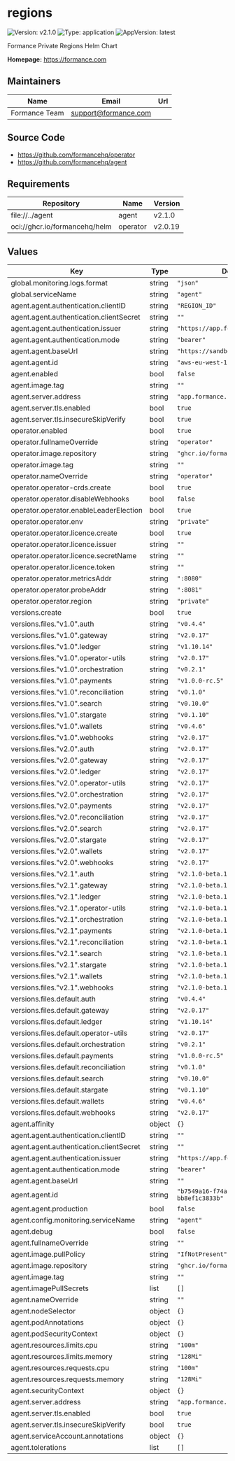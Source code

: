 # regions

![Version: v2.1.0](https://img.shields.io/badge/Version-v2.1.0-informational?style=flat-square) ![Type: application](https://img.shields.io/badge/Type-application-informational?style=flat-square) ![AppVersion: latest](https://img.shields.io/badge/AppVersion-latest-informational?style=flat-square)

Formance Private Regions Helm Chart

**Homepage:** <https://formance.com>

## Maintainers

| Name | Email | Url |
| ---- | ------ | --- |
| Formance Team | <support@formance.com> |  |

## Source Code

* <https://github.com/formancehq/operator>
* <https://github.com/formancehq/agent>

## Requirements

| Repository | Name | Version |
|------------|------|---------|
| file://../agent | agent | v2.1.0 |
| oci://ghcr.io/formancehq/helm | operator | v2.0.19 |

## Values

| Key | Type | Default | Description |
|-----|------|---------|-------------|
| global.monitoring.logs.format | string | `"json"` |  |
| global.serviceName | string | `"agent"` |  |
| agent.agent.authentication.clientID | string | `"REGION_ID"` |  |
| agent.agent.authentication.clientSecret | string | `""` |  |
| agent.agent.authentication.issuer | string | `"https://app.formance.cloud/api"` |  |
| agent.agent.authentication.mode | string | `"bearer"` |  |
| agent.agent.baseUrl | string | `"https://sandbox.formance.cloud"` |  |
| agent.agent.id | string | `"aws-eu-west-1-sandbox"` |  |
| agent.enabled | bool | `false` |  |
| agent.image.tag | string | `""` |  |
| agent.server.address | string | `"app.formance.cloud:443"` |  |
| agent.server.tls.enabled | bool | `true` |  |
| agent.server.tls.insecureSkipVerify | bool | `true` |  |
| operator.enabled | bool | `true` |  |
| operator.fullnameOverride | string | `"operator"` |  |
| operator.image.repository | string | `"ghcr.io/formancehq/operator"` |  |
| operator.image.tag | string | `""` |  |
| operator.nameOverride | string | `"operator"` |  |
| operator.operator-crds.create | bool | `true` |  |
| operator.operator.disableWebhooks | bool | `false` |  |
| operator.operator.enableLeaderElection | bool | `true` |  |
| operator.operator.env | string | `"private"` |  |
| operator.operator.licence.create | bool | `true` |  |
| operator.operator.licence.issuer | string | `""` |  |
| operator.operator.licence.secretName | string | `""` |  |
| operator.operator.licence.token | string | `""` |  |
| operator.operator.metricsAddr | string | `":8080"` |  |
| operator.operator.probeAddr | string | `":8081"` |  |
| operator.operator.region | string | `"private"` |  |
| versions.create | bool | `true` |  |
| versions.files."v1.0".auth | string | `"v0.4.4"` |  |
| versions.files."v1.0".gateway | string | `"v2.0.17"` |  |
| versions.files."v1.0".ledger | string | `"v1.10.14"` |  |
| versions.files."v1.0".operator-utils | string | `"v2.0.17"` |  |
| versions.files."v1.0".orchestration | string | `"v0.2.1"` |  |
| versions.files."v1.0".payments | string | `"v1.0.0-rc.5"` |  |
| versions.files."v1.0".reconciliation | string | `"v0.1.0"` |  |
| versions.files."v1.0".search | string | `"v0.10.0"` |  |
| versions.files."v1.0".stargate | string | `"v0.1.10"` |  |
| versions.files."v1.0".wallets | string | `"v0.4.6"` |  |
| versions.files."v1.0".webhooks | string | `"v2.0.17"` |  |
| versions.files."v2.0".auth | string | `"v2.0.17"` |  |
| versions.files."v2.0".gateway | string | `"v2.0.17"` |  |
| versions.files."v2.0".ledger | string | `"v2.0.17"` |  |
| versions.files."v2.0".operator-utils | string | `"v2.0.17"` |  |
| versions.files."v2.0".orchestration | string | `"v2.0.17"` |  |
| versions.files."v2.0".payments | string | `"v2.0.17"` |  |
| versions.files."v2.0".reconciliation | string | `"v2.0.17"` |  |
| versions.files."v2.0".search | string | `"v2.0.17"` |  |
| versions.files."v2.0".stargate | string | `"v2.0.17"` |  |
| versions.files."v2.0".wallets | string | `"v2.0.17"` |  |
| versions.files."v2.0".webhooks | string | `"v2.0.17"` |  |
| versions.files."v2.1".auth | string | `"v2.1.0-beta.1"` |  |
| versions.files."v2.1".gateway | string | `"v2.1.0-beta.1"` |  |
| versions.files."v2.1".ledger | string | `"v2.1.0-beta.1"` |  |
| versions.files."v2.1".operator-utils | string | `"v2.1.0-beta.1"` |  |
| versions.files."v2.1".orchestration | string | `"v2.1.0-beta.1"` |  |
| versions.files."v2.1".payments | string | `"v2.1.0-beta.1"` |  |
| versions.files."v2.1".reconciliation | string | `"v2.1.0-beta.1"` |  |
| versions.files."v2.1".search | string | `"v2.1.0-beta.1"` |  |
| versions.files."v2.1".stargate | string | `"v2.1.0-beta.1"` |  |
| versions.files."v2.1".wallets | string | `"v2.1.0-beta.1"` |  |
| versions.files."v2.1".webhooks | string | `"v2.1.0-beta.1"` |  |
| versions.files.default.auth | string | `"v0.4.4"` |  |
| versions.files.default.gateway | string | `"v2.0.17"` |  |
| versions.files.default.ledger | string | `"v1.10.14"` |  |
| versions.files.default.operator-utils | string | `"v2.0.17"` |  |
| versions.files.default.orchestration | string | `"v0.2.1"` |  |
| versions.files.default.payments | string | `"v1.0.0-rc.5"` |  |
| versions.files.default.reconciliation | string | `"v0.1.0"` |  |
| versions.files.default.search | string | `"v0.10.0"` |  |
| versions.files.default.stargate | string | `"v0.1.10"` |  |
| versions.files.default.wallets | string | `"v0.4.6"` |  |
| versions.files.default.webhooks | string | `"v2.0.17"` |  |
| agent.affinity | object | `{}` |  |
| agent.agent.authentication.clientID | string | `""` |  |
| agent.agent.authentication.clientSecret | string | `""` |  |
| agent.agent.authentication.issuer | string | `"https://app.formance.cloud/api"` |  |
| agent.agent.authentication.mode | string | `"bearer"` |  |
| agent.agent.baseUrl | string | `""` |  |
| agent.agent.id | string | `"b7549a16-f74a-4815-ab1e-bb8ef1c3833b"` |  |
| agent.agent.production | bool | `false` |  |
| agent.config.monitoring.serviceName | string | `"agent"` |  |
| agent.debug | bool | `false` |  |
| agent.fullnameOverride | string | `""` |  |
| agent.image.pullPolicy | string | `"IfNotPresent"` |  |
| agent.image.repository | string | `"ghcr.io/formancehq/agent"` |  |
| agent.image.tag | string | `""` |  |
| agent.imagePullSecrets | list | `[]` |  |
| agent.nameOverride | string | `""` |  |
| agent.nodeSelector | object | `{}` |  |
| agent.podAnnotations | object | `{}` |  |
| agent.podSecurityContext | object | `{}` |  |
| agent.resources.limits.cpu | string | `"100m"` |  |
| agent.resources.limits.memory | string | `"128Mi"` |  |
| agent.resources.requests.cpu | string | `"100m"` |  |
| agent.resources.requests.memory | string | `"128Mi"` |  |
| agent.securityContext | object | `{}` |  |
| agent.server.address | string | `"app.formance.cloud:443"` |  |
| agent.server.tls.enabled | bool | `true` |  |
| agent.server.tls.insecureSkipVerify | bool | `true` |  |
| agent.serviceAccount.annotations | object | `{}` |  |
| agent.tolerations | list | `[]` |  |

